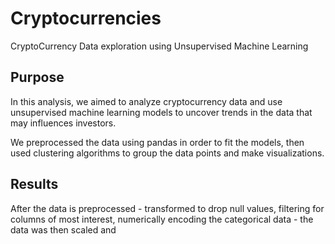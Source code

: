 # Cryptocurrencies
CryptoCurrency Data exploration using Unsupervised Machine Learning

## Purpose
In this analysis, we aimed to analyze cryptocurrency data and use unsupervised machine learning models to uncover trends in the data that may influences investors.

We preprocessed the data using pandas in order to fit the models, then used clustering algorithms to group the data points and make visualizations.

## Results
After the data is preprocessed - transformed to drop null values, filtering for columns of most interest, numerically encoding the categorical data - the data was then scaled and 
